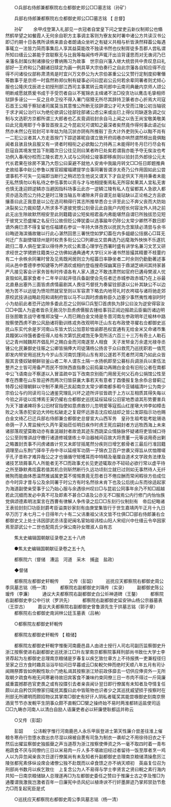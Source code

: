 <!-- { "loadSidebar": true } -->

　　○兵部右侍郎兼都察院右佥都御史郑公□□墓志铭（孙矿） 

　　兵部右侍郎兼都察院右佥都御史郑公□□墓志铭 【 总督】 

　　孙矿 
　　余甲戍登第入礼部见一衣冠者自堂皇下问之堂吏云新仪制郑公也翛然鹤举望之如餐霞人无何余自职方主事调主客则为寮友矣时署中诸公方共读汉书公即订约期十日各携所读帙来直会者朗诵众坐听之有疑义共相与析皆涣然释葢公每遇事辄立一法皆力简而事集后人享其益莫能改不独读书然也仪制胥徒多吾郡人尝私谓所知曰缙云公甚能于宫聪察无与比我等每闻传呼声辄汗出洽背谨思而对无谯诃乃巳亲藩名封属仪制诸掾役分曹纳贿习为故事　世宗自兴藩入继大统尝共中贵叹息曰礼部好一王府和公乃翻诸旧牍定为画一例具草大宗伯奏行之自此宗藩各自知应得不应得不问诸役仪部称肃清焉是时宜兴万文恭公为大宗伯甚重公公又赞行定制度抑奢僭等数事于是京师一时翕然称郑仪制有疑事必问曰昆岩公云何若余辈同署者则尤倾心服也公隆庆戊辰进士初授刑部江西司主事累转云南司郎中云南司典畿内京师人颂公明断咸愿就质爰书成于手受罚者自以不冤锦衣主缉诸不法□役贪功以鹰击毛挚相师狱辞多诬公一一反之且命卫役不得入署门宿猾无所尽其辞持卫篆者亦心折焉大司寇石首王公精于察狱诸司属莫当其意惟公所断无驳辞谓公才可大受而江陵公初当轴锐于求才闻公治行以为绝伦欲调公铨部铨部诸公虑公来或出巳上得仪司缺遂急调之仪制与文选职方京都所谓三大郎者也乙亥竟调验封余自马上闻之以告王尚宝敬美敬美曰此兄竟用耶于今事皆首揆主之今昆岩兄可谓知之最深者矣然竟作得何事此语近似然亦未然公在验封可半年姑为陆沉状亦阴有所推毂丁丑大计外吏则矢心以黜不肖有一二犯公议者其人方走首揆门下踪迹甚昵自谓立致开府闾巷亦哄然谓然榜出竟俱黜闻者且骇且快且服又有一贤者时相衔之必欲黜公力持再三未能得时冬月巳行尽会有巨寇自其境发觉旨下削籍次日公往见则曰某者昨巳处矣若谓我亦能予夺无俟汝也考功例入春闱分校而江陵长君方入试与公同经公竣事即移疾则以验封员外郎徐公元太代长君果在徐房不第乃大怨公曰渠避不就他人安肯中我踰月转文□□任日即题推典史故给事中赵公参鲁以推官超擢福建提学佥事同署皆谓涉太奇乃公作用固如此公尝谓事机不可失一见端即当断行之稍迟恐生他说又谓天下才自足供天下用持秉者未能无私然慎勿以有私待之参伍事势以资与才与地相提衡焉私无所容矣果其人宜私无害也慎无逢迎顾逆鳞亦当避因指科场事云此亦一逆鳞江陵有私人在留都其人急欲入都资亦适及而公力持之是时江陵当轴五年诸隙未开自谓无丝毫玷缺以正论格之方且欲攘善曰此正我意是以公在选司稍得行其志所推举悉合士评至此公不奔父丧而大防始决裂矣公力裁抑楚人所求多不遂彼党恨公刻骨云此自我户内短长何容汝外人持之前此无出生隙故默然相安至此则籍籍谈公短矣相君虽内弗能堪然自谓巳所独拔恐见短于彼党又恐盛摧之名反归公故但贬公俸犹委以选事踰年仍陟公太常少卿然不数日即谪外痈巳溃不得复留也任福建右参议一年持大体孜孜以抚民为念案牍必清尝与余书曰晦迹海滨循故辙以行此心湛然回思三署恍惚如梦幻葢在内多龃龉公拮据心□耳无何迁广东副使辖琼州是时权贵多衔公公□列卿出又尝典选乃远麾海外怏怏不乐遂抗疏归二尊人俱在堂深以得侍养为欢公素潜心理学在西署时盛有讲学名兼习文艺又研求经世之学捃摭往籍类分之彷佛如通典通考大学衍义补诸书然皆撮其精要不枝蔓约有二十余帙余同署时曾及见焉既闲居则立为程葢日率静坐者二时余则仍勤勤著述事间从邑中耆德李参知键等为杯酒欢或相约登临搜奇探幽寓目于鼎湖芝峡间其持家甚严凡接见客会计家务皆有时传语各有人家人遵之不敢违肃然如官府巳遘母樊淑人忧哀毁如礼葢家食者十二年辛卯起井径兵备副使会先任者迁赤城参政赤城乃在上谷最北直悬出塞外三面皆虏虏情最剧其人畏往丐督抚为奏留铨部遂以公补其缺公不以边地为苦不以远徙为愤坦然就官至则以军容肃下略去内地苛礼时衣袴褶与诸将驰走郊原校武技讲战略赴阳和谒制府皆以马不以舆时虏酋称臣久边塞少事然夷性难驯时时小为劫前此者恐开边隙多委此忍之公则纵□兵堑□首虏执为辞公曰汝为逆安得容汝□□中国人为盗者皆杀无赦况尔丑虏虏慑服去锺给事羽正阅边报疏云臣徧历诸边明目张胆敢言战守者惟郑汝璧一人而巳赐白金文绮是冬晋河南左参政明年迁榆林中路按察使西虏不款公风励诸将勤训练戎务改观明年迁山东右布政使寻擢右佥都御史巡抚山东实代余是岁河南山东皆大饥公加意轸恤谕郡邑权宜通有无给金米又命诸市集具饘粥以待饿者委任得人给有次第饥民咸饱无争竞所活六百三十三万有奇土人勒石记之青州贼魏邦齐倡乱歼之赐白金而河南遂至人相食　天子发帑金万余遣光禄寺丞锺公化民兼御史往赈之公卿皆捐俸大司徒蒲杨公扬言于众曰救荒乃巡抚职若一值荒即发内帑安用巡抚为今岁山东河南饥馑同山东有郑公遂若不荒者然河南乃如此众皆服其言倭奴破朝鲜驻釜山者二年人谓东土隔一水扬帆即至公募标兵调浙兵以束伍法整齐之士皆可用备严而民不惊陜西直指奏公前捣巢功再赐白金会有旧衔公者在南都中公飞语南台不察遂以入冒滥疏中旨下改南京别衙门用居无何父石舟公捐馆公性至孝在西曹在山东皆迎养而两次归皆获襄大事若天有意者丁酉倭报复急余忝总督蓟辽特荐公经理朝鲜以守制不果用己亥起南京太常少卿南都多暇今亚辅福清叶公为南少宗伯公与约同读司马公通鉴究理乱兴坏之迹所评驳皆疏于上方以互相质其得失每以今验之非徒以炫博焉壬寅仍擢右佥都御史巡抚延绥延绥公旧宦地悉谙其形势要害兵为天下雄诸裨将多公旧材官指使如意虏酋炒儿忽明爱等寇孤山红崖墩大帅李如樟击败之火落赤犯安边大帅杜松破走之复窥怀远游击沈应蛟战却之皆公发踪指示功也赐白金文绮乙巳迁兵部右侍郎兼佥都御史总督宣大山西军务　皇孙生祖考妣考妣锡诰命荫一子入冑监候代久丙午夏始莅任明日疾作时虏王死应嗣封者方远牧西海上未来诸部落观望莫敢动亦有垂涎越封者故诡其迹东西跳梁众情脉脉怀疑诸将吏皆缄口待公公至则惟讲战守檄行诸道修城堡练士卒治器械间召故大将贵董一元等谈用奇出剿之略置封贡事不问虏诸酋计穷又未即甘摇尾然分疾则日增乞骸骨者三最后行准回籍调理至山东荆门驿卒于舟中寻以延绶军功荫一子锦衣卫百户世袭又得旨从优恤赠嗟乎孔子昔称才难异哉公之才也循循守矩矱耳而中特精及毫厘自道术文学政务法律及诸技艺琐屑事凡人所能者无不□而政事尤长见吏迹辄取亦不硁硁必欲行常以虚平待之所至静默弗炫露若值其机合则斩然断行久远功顷刻立就巳过则如无事然待人无纤微狥而能曲体悉温然推诚属吏莫不惕惕畏竟无怨者日不倦应酬而常闲暇徐方伯成位亦今时异才昔与公及余同署于时公方有时名然徐未肯下也及公后抚山东而徐适起家为海道副使亲受事于公乃始心服与余遇徐州叹曰□与昆岩公同事年余乃不知□超越若此沉细而发必中真不可及即素不甚合□语及公亦无不□服焉公内行修门内怡怡族党俱颂德素明法案言在西曹有律解人争传录之后□□东刻行仪制刻有　帝后纪略诸王表验封刻□功臣封爵考臣谥类钞家刻有由庚堂集皆行于世生嘉靖丙午正月十九日卒万历丁未七月二十日得年六十有二父讳重祖父讳文皆不仕俱□□部右侍郎兼右佥都御史又上处士讳因邵武丞讳銮祀闽名宦始祖讳桂山阳人宋绍兴中仕缙云令卒因家焉至邵武公十二世也配周氏少保公南孙女赠淑人自有志 

　　焦太史编辑国朝献征录卷之五十八终 

　　●焦太史编辑国朝献征录卷之五十九 

　　都察院六（督储　漕运　河道　采木　捕盗　盐政） 

　　◆督储 

　　都察院左都御史轩輗传 
　　又传（彭韶） 
　　巡抚应天都察院右都御史周公季凤墓志铭（杨一清） 
　　都察院右副都御史刘瑀传（实录） 
　　副都御史陈公瑗传（李濂） 
　　通议大夫都察院右副都御史白公圻神道碑（王鏊） 
　　都察院右副都御史李公中行状（罗洪先） 
　　都察院右副都御史延安钟山杨公宗器墓表（王崇古） 
　　嘉议大夫都察院右副都御史曾鲁源先生于拱墓志铭（郭子章） 
　　都察院右佥都御史南涧林公廷玉墓表（吕柟） 

　　○都察院左都御史轩輗传 

　　都察院左都御史轩輗传 【 粮储】 

　　都察院左都御史轩輗字惟衡河南鹿邑县人由进士授行人司右司副历监察御史升浙江按察使进右副都御史巡抚浙江□升左掌南京都察院事拜刑部尚书致仕大学士李贤荐起为左都御史总理南京粮储是岁春复以疾乞致仕章方上不待报携一吏兼程径归至家之日方食时趣具浴浴毕较问日早暮或云□矣輗欠伸而绝时天顺八年五月有司讣闻赐祭葬皆如例輗性耿介门绝私谒其按察浙江矫前政侈靡去一切供应俸资外一无所取朝夕疏食布袍无间寒暑待故旧宾客食不兼味约束同僚三日一市肉不得过一斤简廉威重震撼郡邑官吏畏之或有投牒引去者亲丧闻讣翌日即行僚属有未知者及夺情复任颇以此自矜饮同僚家归辄抚其腹曰此中皆赃物也识者少之其巡抚威望损于按察时在刑部无所建明而颇招物议其掌南□御史有好讦人阴私者辄奖其能尝嗾御史刻南京祭酒吴节节亦发輗平生阴事众颇不直輗□□檗之操终始不易时两淮都转运盐使司运□□九畴亦河南人以清白自励人语廉吏者必以轩廉使耿都运并称云 

　　○又传（彭韶） 

　　彭韶 
　　公讳輗字惟行河南鹿邑人永乐甲辰登进士第天性廉介尝差往淮上催粮冬寒舟行忽堕水救出衣尽湿以绵被自褁有司急为制衣一袭却之不用徐待旧衣之干然后出擢监察御史独振蘖之声当道荐为浙江按察使俸资之外一毫不取四时着一青布袍蔬食不厌与同僚约三日以米易肉一斤人多不堪故旧经过者留待一饭至厚者烹一鸡人以为异忽闻亲丧次日遂行僚属尚有未及知者升副都御史总理南京粮储清操愈厉江陵张都宪素侈纵设席会诸僚公独不赴既而以卓食馈之亦不纳天顺初　英庙复位召为刑部尚书数月以疾乞致仕　上复念公为人不易得与学士李贤言之贤曰輗之素行海内共知一日南京粮储缺人总理遂再□为左都御史委任之赞曰于惟廉士古之李及惟□为通覆谓我激我岂激者百年一日廉宪中丞风纪以植谗谀不行奸墨屏迹乃掌邦禁劲节愈力□而复起宪臣是式 

　　○巡抚应天都察院右都御史周公季凤墓志铭（杨一清） 

